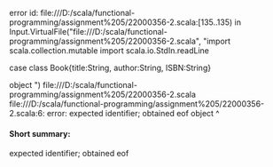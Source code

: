 error id: file:///D:/scala/functional-programming/assignment%205/22000356-2.scala:[135..135) in Input.VirtualFile("file:///D:/scala/functional-programming/assignment%205/22000356-2.scala", "import scala.collection.mutable
import scala.io.StdIn.readLine

case class Book{title:String, author:String, ISBN:String}

object ")
file:///D:/scala/functional-programming/assignment%205/22000356-2.scala
file:///D:/scala/functional-programming/assignment%205/22000356-2.scala:6: error: expected identifier; obtained eof
object 
       ^
#### Short summary: 

expected identifier; obtained eof